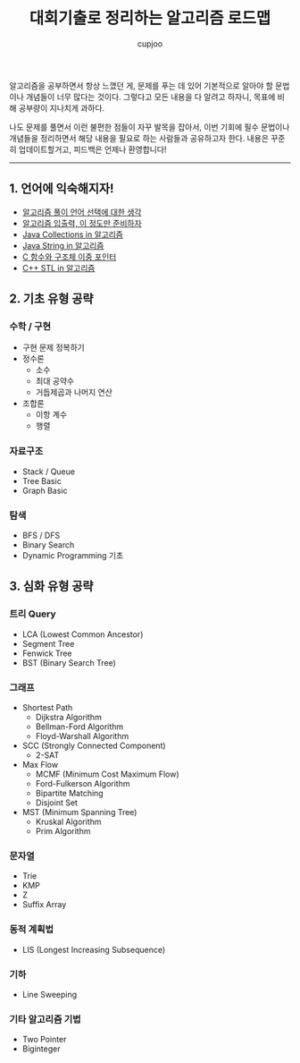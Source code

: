 ﻿---
layout: post
title: "대회기출로 정리하는 알고리즘 로드맵"
author: cupjoo
categories: [알고리즘]
image: assets/images/2020-01-28/1.png
featured: true
hidden: true
---

알고리즘을 공부하면서 항상 느꼈던 게, 문제를 푸는 데 있어 기본적으로 알아야 할 문법이나 개념들이 너무 많다는 것이다. 그렇다고 모든 내용을 다 알려고 하자니, 목표에 비해 공부량이 지나치게 과하다.

나도 문제를 풀면서 이런 불편한 점들이 자꾸 발목을 잡아서, 이번 기회에 필수 문법이나 개념들을 정리하면서 해당 내용을 필요로 하는 사람들과 공유하고자 한다. 내용은 꾸준히 업데이트할거고, 피드백은 언제나 환영합니다!

---

## 1. 언어에 익숙해지자!

- [알고리즘 풀이 언어 선택에 대한 생각](https://cupjoo.github.io/알고리즘-풀이-언어-선택에-대한-생각)
- [알고리즘 입출력, 이 정도만 준비하자](https://cupjoo.github.io/알고리즘-입출력-이-정도만-준비하자)
- [Java Collections in 알고리즘](https://cupjoo.github.io/Java-Collections-in-알고리즘)
- [Java String in 알고리즘](https://cupjoo.github.io/Java-String-in-알고리즘)
- [C 함수와 구조체 이중 포인터](https://cupjoo.github.io/C-함수와-구조체-이중-포인터)
- [C++ STL in 알고리즘](https://cupjoo.github.io/C++-STL-in-알고리즘)

## 2. 기초 유형 공략

### 수학 / 구현

- 구현 문제 정복하기
- 정수론
  - 소수
  - 최대 공약수
  - 거듭제곱과 나머지 연산
- 조합론
  - 이항 계수
  - 행렬

### 자료구조

- Stack / Queue
- Tree Basic
- Graph Basic

### 탐색

- BFS / DFS
- Binary Search
- Dynamic Programming 기초

## 3. 심화 유형 공략

### 트리 Query

- LCA (Lowest Common Ancestor)
- Segment Tree
- Fenwick Tree
- BST (Binary Search Tree)

### 그래프

- Shortest Path
  - Dijkstra Algorithm
  - Bellman-Ford Algorithm
  - Floyd-Warshall Algorithm
- SCC (Strongly Connected Component)
  - 2-SAT
- Max Flow
  - MCMF (Minimum Cost Maximum Flow)
  - Ford-Fulkerson Algorithm
  - Bipartite Matching
  - Disjoint Set
- MST (Minimum Spanning Tree)
  - Kruskal Algorithm
  - Prim Algorithm

### 문자열

- Trie
- KMP
- Z
- Suffix Array

### 동적 계획법

- LIS (Longest Increasing Subsequence)

### 기하

- Line Sweeping

### 기타 알고리즘 기법

- Two Pointer
- Biginteger
